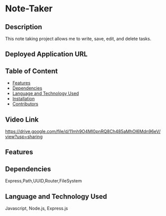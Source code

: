 # Note-Taker

## Description
This note taking project allows me to write, save, edit, and delete tasks.

## Deployed Application URL


## Table of Content
* [Features](#features)
* [Dependencies](#dependencies)
* [Language and Technology Used](#language-and-technology-used)
* [Installation](#installation)
* [Contributors](#contributors)

## Video Link
https://drive.google.com/file/d/11mh9O4Ml0pnRQ8Ch485aMhOl6Mdn96eV/view?usp=sharing

## Features


##  Dependencies
Express,Path,UUID,Router,FileSystem

## Language and Technology Used
Javascript, Node.js, Express.js
